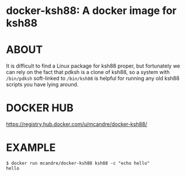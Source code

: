 # docker-ksh88: A docker image for ksh88

# ABOUT

It is difficult to find a Linux package for ksh88 proper, but fortunately we can rely on the fact that pdksh is a clone of ksh88, so a system with `/bin/pdksh` soft-linked to `/bin/ksh88` is helpful for running any old ksh88 scripts you have lying around.

# DOCKER HUB

https://registry.hub.docker.com/u/mcandre/docker-ksh88/

# EXAMPLE

```console
$ docker run mcandre/docker-ksh88 ksh88 -c "echo hello"
hello
```
